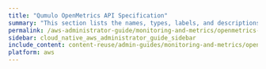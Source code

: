```yaml
---
title: "Qumulo OpenMetrics API Specification"
summary: "This section lists the names, types, labels, and descriptions for the metrics that Qumulo Core 5.3.0 (and higher) emits in OpenMetrics API format."
permalink: /aws-administrator-guide/monitoring-and-metrics/openmetrics-api-specification.html
sidebar: cloud_native_aws_administrator_guide_sidebar
include_content: content-reuse/admin-guides/monitoring-and-metrics/openmetrics-api-specification.md
platform: aws
---
```



